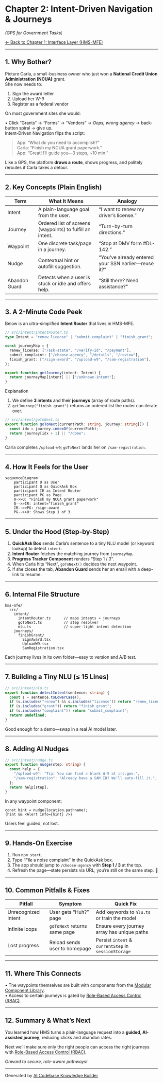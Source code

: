 # Chapter 2: Intent-Driven Navigation & Journeys
*(GPS for Government Tasks)*  

[← Back to Chapter 1: Interface Layer (HMS-MFE)](01_interface_layer__hms_mfe__.md)

---

## 1. Why Bother?  
Picture Carla, a small-business owner who just won a **National Credit Union Administration (NCUA)** grant.  
She now needs to:

1. Sign the award letter  
2. Upload her W-9  
3. Register as a federal vendor

On most government sites she would:

• Click “Grants” → “Forms” → “Vendors” → *Oops, wrong agency* → back-button spiral → give up.  
Intent-Driven Navigation flips the script:

> App: “What do you need to accomplish?”  
> Carla: “Finish my NCUA grant paperwork.”  
> App: “Great! I’ll guide you—3 steps, ~10 min.”

Like a GPS, the platform **draws a route**, shows progress, and politely reroutes if Carla takes a detour.

---

## 2. Key Concepts (Plain English)

| Term | What It Means | Analogy |
|------|---------------|---------|
| Intent | A plain-language goal from the user. | “I want to renew my driver’s license.” |
| Journey | Ordered list of screens (waypoints) to fulfill an intent. | “Turn-by-turn directions.” |
| Waypoint | One discrete task/page in a journey. | “Stop at DMV form #DL-142.” |
| Nudge | Contextual hint or autofill suggestion. | “You’ve already entered your SSN earlier—reuse it?” |
| Abandon Guard | Detects when a user is stuck or idle and offers help. | “Still there? Need assistance?” |

---

## 3. A 2-Minute Code Peek

Below is an ultra-simplified **Intent Router** that lives in HMS-MFE.

```ts
// src/intent/intentRouter.ts
type Intent = "renew_license" | "submit_complaint" | "finish_grant";

const journeyMap = {
  renew_license: ["/ask-state", "/verify-id", "/payment"],
  submit_complaint: ["/choose-agency", "/details", "/review"],
  finish_grant: ["/sign-award", "/upload-w9", "/sam-registration"],
};

export function getJourney(intent: Intent) {
  return journeyMap[intent] || ["/unknown-intent"];
}
```

Explanation  
1. We define **3 intents** and their **journeys** (array of route paths).  
2. `getJourney("finish_grant")` returns an ordered list the router can iterate over.

```ts
// src/intent/goToNext.ts
export function goToNext(currentPath: string, journey: string[]) {
  const idx = journey.indexOf(currentPath);
  return journey[idx + 1] || "/done";
}
```

Carla completes `/upload-w9`; `goToNext` lands her on `/sam-registration`.

---

## 4. How It Feels for the User

```mermaid
sequenceDiagram
    participant U as User
    participant Q as QuickAsk Box
    participant IR as Intent Router
    participant PG as Page
    U->>Q: "Finish my NCUA grant paperwork"
    Q-->>IR: intent="finish_grant"
    IR-->>PG: /sign-award
    PG-->>U: Shows Step 1 of 3
```

---

## 5. Under the Hood (Step-by-Step)

1. **QuickAsk Box** sends Carla’s sentence to a tiny NLU model (or keyword lookup) to detect `intent`.  
2. **Intent Router** fetches the matching journey from `journeyMap`.  
3. **Progress Tracker Component** renders “Step 1 / 3”.  
4. When Carla hits “Next”, `goToNext()` decides the next waypoint.  
5. If she closes the tab, **Abandon Guard** sends her an email with a deep-link to resume.

---

## 6. Internal File Structure

```
hms-mfe/
  src/
    intent/
      intentRouter.ts      // maps intents ➜ journeys
      goToNext.ts          // step resolver
      nlu.ts               // super-light intent detection
    journeys/
      finishGrant/
        SignAward.tsx
        UploadW9.tsx
        SamRegistration.tsx
```

Each journey lives in its own folder—easy to version and A/B test.

---

## 7. Building a Tiny NLU (≤ 15 Lines)

```ts
// src/intent/nlu.ts
export function detectIntent(sentence: string) {
  const s = sentence.toLowerCase();
  if (s.includes("renew") && s.includes("license")) return "renew_license";
  if (s.includes("grant")) return "finish_grant";
  if (s.includes("complaint")) return "submit_complaint";
  return undefined;
}
```

Good enough for a demo—swap in a real AI model later.

---

## 8. Adding AI Nudges

```ts
// src/intent/nudge.ts
export function nudge(step: string) {
  const help = {
    "/upload-w9": "Tip: You can find a blank W-9 at irs.gov.",
    "/sam-registration": "Already have a SAM ID? We’ll auto-fill it.",
  };
  return help[step];
}
```

In any waypoint component:

```tsx
const hint = nudge(location.pathname);
{hint && <Alert info={hint} />}
```

Users feel guided, not lost.

---

## 9. Hands-On Exercise

1. Run `npm start`.  
2. Type “File a noise complaint” in the QuickAsk box.  
3. The app should jump to `/choose-agency` with **Step 1 / 3** at the top.  
4. Refresh the page—state persists via URL; you’re still on the same step. 🎉

---

## 10. Common Pitfalls & Fixes

| Pitfall | Symptom | Quick Fix |
|---------|---------|-----------|
| Unrecognized intent | User gets “Huh?” page | Add keywords to `nlu.ts` or train the model |
| Infinite loops | `goToNext` returns same page | Ensure every journey array has unique paths |
| Lost progress | Reload sends user to homepage | Persist `intent` & `currentStep` in `sessionStorage` |

---

## 11. Where This Connects

• The waypoints themselves are built with components from the [Modular Component Library](04_modular_component_library_.md).  
• Access to certain journeys is gated by [Role-Based Access Control (RBAC)](03_role_based_access_control__rbac__.md).

---

## 12. Summary & What’s Next

You learned how HMS turns a plain-language request into a **guided, AI-assisted journey**, reducing clicks and abandon rates.  

Next we’ll make sure only the right people can access the right journeys with [Role-Based Access Control (RBAC)](03_role_based_access_control__rbac__.md).

*Onward to secure, role-aware pathways!*

---

Generated by [AI Codebase Knowledge Builder](https://github.com/The-Pocket/Tutorial-Codebase-Knowledge)